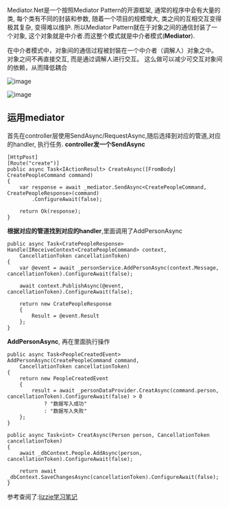 Mediator.Net是一个按照Mediator Pattern的开源框架, 通常的程序中会有大量的类, 每个类有不同的封装和参数, 随着一个项目的规模增大, 类之间的互相交互变得极其复杂, 变得难以维护. 所以Mediator Pattern就在于对象之间的通信封装了一个对象, 这个对象就是中介者.而这整个模式就是中介者模式(**Mediator**). 

在中介者模式中，对象间的通信过程被封裝在一个中介者（调解人）对象之中。 对象之间不再直接交互, 而是通过调解人进行交互。 这么做可以减少可交互对象间的依赖，从而降低耦合

![image](https://github.com/satoi-fish/CodeNote/assets/81409285/9eb25fcc-7809-4a34-974c-31fbba85c2b0)

![image](https://github.com/satoi-fish/CodeNote/assets/81409285/3d9aa1f6-ef13-43ea-a2f2-6f377e14b556)

## **运用mediator**
首先在controller层使用SendAsync/RequestAsync,随后选择到对应的管道,对应的handler, 执行任务.
**controller发一个SendAsync**
```
[HttpPost]
[Route("create")]
public async Task<IActionResult> CreateAsync([FromBody] CreatePeopleCommand command)  
{  
    var response = await _mediator.SendAsync<CreatePeopleCommand, CreatePeopleResponse>(command)  
        .ConfigureAwait(false);  
  
    return Ok(response);  
}
```
**根据对应的管道找到对应的handler**,里面调用了AddPersonAsync
```
public async Task<CratePeopleResponse> Handle(IReceiveContext<CreatePeopleCommand> context,  
    CancellationToken cancellationToken)  
{  
    var @event = await _personService.AddPersonAsync(context.Message, cancellationToken).ConfigureAwait(false);  
  
    await context.PublishAsync(@event, cancellationToken).ConfigureAwait(false);  
  
    return new CratePeopleResponse  
    {  
        Result = @event.Result  
    };  
}
```
**AddPersonAsync**, 再在里面执行操作
```
public async Task<PeopleCreatedEvent> AddPersonAsync(CreatePeopleCommand command,  
    CancellationToken cancellationToken)  
{  
    return new PeopleCreatedEvent  
    {  
        result = await _personDataProvider.CreatAsync(command.person, cancellationToken).ConfigureAwait(false) > 0  
            ? "数据写入成功"  
            : "数据写入失败"  
    };  
}  
  
public async Task<int> CreatAsync(Person person, CancellationToken cancellationToken)  
{  
    await _dbContext.People.AddAsync(person, cancellationToken).ConfigureAwait(false);  
  
    return await _dbContext.SaveChangesAsync(cancellationToken).ConfigureAwait(false);  
}
```
参考查阅了:[lizzie学习笔记](https://github.com/DOGGIE4/desktop-tutorial/blob/a9eb7f41ea01b136ab329d5c543c8dc4761b269c/Mediator%20Learn.md)
